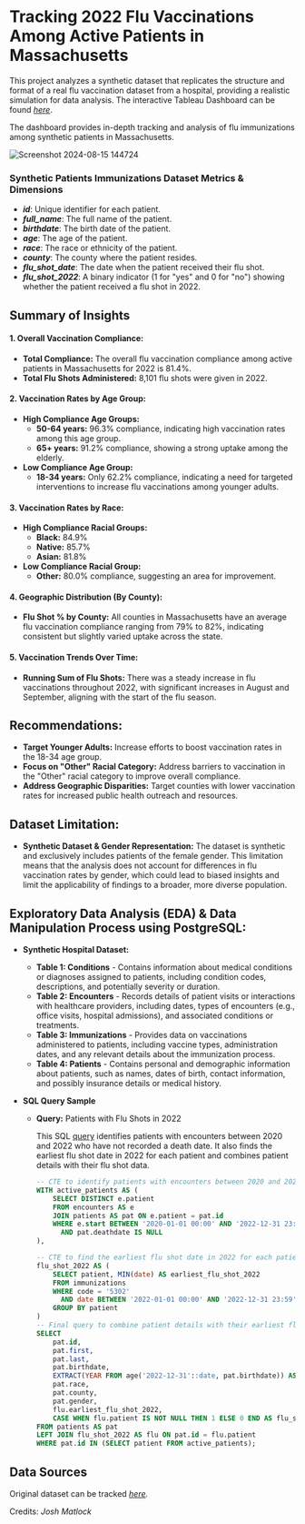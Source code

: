 # Tracking 2022 Flu Vaccinations Among Active Patients in Massachusetts

This project analyzes a synthetic dataset that replicates the structure and format of a real flu vaccination dataset from a hospital, providing a realistic simulation for data analysis. The interactive Tableau Dashboard can be found _[here](https://public.tableau.com/app/profile/martin.guiller.iii/viz/TrackingFluVaccinationsforActivePatientsin2022/Dashboard1?publish=yes)_.

The dashboard provides in-depth tracking and analysis of flu immunizations among synthetic patients in Massachusetts.

![Screenshot 2024-08-15 144724](https://github.com/user-attachments/assets/4a1c62f1-b07f-4234-9beb-e5d758fe2cab)

### Synthetic Patients Immunizations Dataset Metrics & Dimensions

- **_id_**: Unique identifier for each patient.
- **_full_name_**: The full name of the patient.
- **_birthdate_**: The birth date of the patient.
- **_age_**: The age of the patient.
- **_race_**: The race or ethnicity of the patient.
- **_county_**: The county where the patient resides.
- **_flu_shot_date_**: The date when the patient received their flu shot.
- **_flu_shot_2022_**: A binary indicator (1 for "yes" and 0 for "no") showing whether the patient received a flu shot in 2022.

## Summary of Insights

#### 1. Overall Vaccination Compliance:
  - **Total Compliance:** The overall flu vaccination compliance among active patients in Massachusetts for 2022 is 81.4%.
  - **Total Flu Shots Administered:** 8,101 flu shots were given in 2022.

#### 2. Vaccination Rates by Age Group:
  - **High Compliance Age Groups:**
    - **50-64 years:** 96.3% compliance, indicating high vaccination rates among this age group.
    - **65+ years:** 91.2% compliance, showing a strong uptake among the elderly.
  - **Low Compliance Age Group:**
    - **18-34 years:** Only 62.2% compliance, indicating a need for targeted interventions to increase flu vaccinations among younger adults.

#### 3. Vaccination Rates by Race:
  - **High Compliance Racial Groups:**
    - **Black:** 84.9%
    - **Native:** 85.7%
    - **Asian:** 81.8%
  - **Low Compliance Racial Group:**
    - **Other:** 80.0% compliance, suggesting an area for improvement.

#### 4. Geographic Distribution (By County):
  - **Flu Shot % by County:** All counties in Massachusetts have an average flu vaccination compliance ranging from 79% to 82%, indicating consistent but slightly varied uptake across the state.

#### 5. Vaccination Trends Over Time:
  - **Running Sum of Flu Shots:** There was a steady increase in flu vaccinations throughout 2022, with significant increases in August and September, aligning with the start of the flu season.

## Recommendations:
  - **Target Younger Adults:** Increase efforts to boost vaccination rates in the 18-34 age group.
  - **Focus on "Other" Racial Category:** Address barriers to vaccination in the "Other" racial category to improve overall compliance.
  - **Address Geographic Disparities:** Target counties with lower vaccination rates for increased public health outreach and resources.

## Dataset Limitation:
  - **Synthetic Dataset & Gender Representation:** The dataset is synthetic and exclusively includes patients of the female gender. This limitation means that the analysis does not account for differences in flu vaccination rates by gender, which could lead to biased insights and limit the applicability of findings to a broader, more diverse population.

## Exploratory Data Analysis (EDA) & Data Manipulation Process using PostgreSQL:
  - **Synthetic Hospital Dataset:**
    - **Table 1: Conditions** - Contains information about medical conditions or diagnoses assigned to patients, including condition codes, descriptions, and potentially severity or duration.
    - **Table 2: Encounters** - Records details of patient visits or interactions with healthcare providers, including dates, types of encounters (e.g., office visits, hospital admissions), and associated conditions or treatments.
    - **Table 3: Immunizations** - Provides data on vaccinations administered to patients, including vaccine types, administration dates, and any relevant details about the immunization process.
    - **Table 4: Patients** - Contains personal and demographic information about patients, such as names, dates of birth, contact information, and possibly insurance details or medical history.
      
  - **SQL Query Sample**
    - **Query:** Patients with Flu Shots in 2022

      This SQL [query](https://github.com/mgmillimeter/Tracking-2022-Flu-Vaccinations-Among-Active-Patients-in-Massachusetts/blob/main/PostgreSQL-Flu%20Shots%20immunizations%202022.sql) identifies patients with encounters between 2020 and 2022 who have not recorded a death date. It also finds the earliest flu shot date in 2022 for each patient and combines patient details with their flu shot data.

      ```sql
      -- CTE to identify patients with encounters between 2020 and 2022 and no recorded death date
      WITH active_patients AS (
          SELECT DISTINCT e.patient
          FROM encounters AS e
          JOIN patients AS pat ON e.patient = pat.id
          WHERE e.start BETWEEN '2020-01-01 00:00' AND '2022-12-31 23:59'
            AND pat.deathdate IS NULL
      ),

      -- CTE to find the earliest flu shot date in 2022 for each patient
      flu_shot_2022 AS (
          SELECT patient, MIN(date) AS earliest_flu_shot_2022 
          FROM immunizations
          WHERE code = '5302'
            AND date BETWEEN '2022-01-01 00:00' AND '2022-12-31 23:59'
          GROUP BY patient
      )
      -- Final query to combine patient details with their earliest flu shot data
      SELECT 
          pat.id,
          pat.first,
          pat.last,
          pat.birthdate,
          EXTRACT(YEAR FROM age('2022-12-31'::date, pat.birthdate)) AS age,
          pat.race,
          pat.county,
          pat.gender,
          flu.earliest_flu_shot_2022,
          CASE WHEN flu.patient IS NOT NULL THEN 1 ELSE 0 END AS flu_shot_2022
      FROM patients AS pat
      LEFT JOIN flu_shot_2022 AS flu ON pat.id = flu.patient
      WHERE pat.id IN (SELECT patient FROM active_patients);
      ```

## Data Sources

Original dataset can be tracked _[here](https://github.com/Data-Wizardry)._

Credits: _Josh Matlock_
